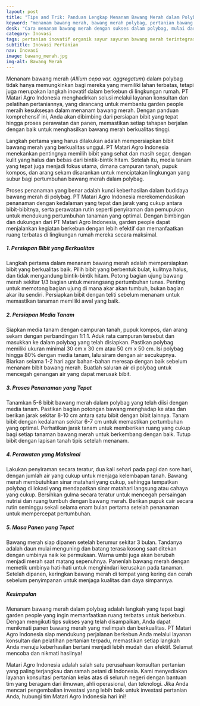 ```yaml
---
layout: post
title: "Tips and Trik: Panduan Lengkap Menanam Bawang Merah dalam Polybag"
keyword: "menanam bawang merah, bawang merah polybag, pertanian bawang merah, tips menanam bawang merah, panen bawang merah, PT Matari Agro Indonesia"
desk: "Cara menanam bawang merah dengan sukses dalam polybag, mulai dari persiapan bibit hingga perawatan dan masa panen. Temukan panduan praktis yang disajikan PT Matari Agro Indonesia untuk meningkatkan hasil panen bawang merah Anda."
category: Inovasi
tags: pertanian inovatif organik sayur sayuran bawang merah terintegrasi konsultan ketahanan pangan
subtitle: Inovasi Pertanian
nav: Inovasi
image: bawang_merah.jpg
img-alt: Bawang Merah
---
```


Menanam bawang merah (*Allium cepa var. aggregatum*) dalam polybag tidak hanya memungkinkan bagi mereka yang memiliki lahan terbatas, tetapi juga merupakan langkah inovatif dalam berkebun di lingkungan rumah. PT Matari Agro Indonesia menghadirkan solusi melalui layanan konsultan dan pelatihan pertaniannya, yang dirancang untuk membantu garden people meraih kesuksesan dalam menanam bawang merah. Dengan panduan komprehensif ini, Anda akan dibimbing dari persiapan bibit yang tepat hingga proses perawatan dan panen, memastikan setiap tahapan berjalan dengan baik untuk menghasilkan bawang merah berkualitas tinggi.

Langkah pertama yang harus dilakukan adalah mempersiapkan bibit bawang merah yang berkualitas unggul. PT Matari Agro Indonesia menekankan pentingnya memilih bibit yang sehat dan masih segar, dengan kulit yang halus dan bebas dari bintik-bintik hitam. Setelah itu, media tanam yang tepat juga menjadi fokus utama, dimana campuran tanah, pupuk kompos, dan arang sekam disarankan untuk menciptakan lingkungan yang subur bagi pertumbuhan bawang merah dalam polybag.

Proses penanaman yang benar adalah kunci keberhasilan dalam budidaya bawang merah di polybag. PT Matari Agro Indonesia merekomendasikan penanaman dengan kedalaman yang tepat dan jarak yang cukup antara bibit-bibitnya, serta perawatan rutin seperti penyiraman dan pemupukan untuk mendukung pertumbuhan tanaman yang optimal. Dengan bimbingan dan dukungan dari PT Matari Agro Indonesia, garden people dapat menjalankan kegiatan berkebun dengan lebih efektif dan memanfaatkan ruang terbatas di lingkungan rumah mereka secara maksimal.

##### 1. Persiapan Bibit yang Berkualitas

Langkah pertama dalam menanam bawang merah adalah mempersiapkan bibit yang berkualitas baik. Pilih bibit yang berbentuk bulat, kulitnya halus, dan tidak mengandung bintik-bintik hitam. Potong bagian ujung bawang merah sekitar 1/3 bagian untuk merangsang pertumbuhan tunas. Penting untuk memotong bagian ujung di mana akar akan tumbuh, bukan bagian akar itu sendiri. Persiapkan bibit dengan teliti sebelum menanam untuk memastikan tanaman memiliki awal yang baik.

##### 2. Persiapan Media Tanam

Siapkan media tanam dengan campuran tanah, pupuk kompos, dan arang sekam dengan perbandingan 1:1:1. Aduk rata campuran tersebut dan masukkan ke dalam polybag yang telah disiapkan. Pastikan polybag memiliki ukuran minimal 30 cm x 30 cm atau 50 cm x 50 cm. Isi polybag hingga 80% dengan media tanam, lalu siram dengan air secukupnya. Biarkan selama 1-2 hari agar bahan-bahan meresap dengan baik sebelum menanam bibit bawang merah. Buatlah saluran air di polybag untuk mencegah genangan air yang dapat merusak bibit.

##### 3. Proses Penanaman yang Tepat

Tanamkan 5-6 bibit bawang merah dalam polybag yang telah diisi dengan media tanam. Pastikan bagian potongan bawang menghadap ke atas dan berikan jarak sekitar 8-10 cm antara satu bibit dengan bibit lainnya. Tanam bibit dengan kedalaman sekitar 6-7 cm untuk memastikan pertumbuhan yang optimal. Perhatikan jarak tanam untuk memberikan ruang yang cukup bagi setiap tanaman bawang merah untuk berkembang dengan baik. Tutup bibit dengan lapisan tanah tipis setelah menanam.

##### 4. Perawatan yang Maksimal

Lakukan penyiraman secara teratur, dua kali sehari pada pagi dan sore hari, dengan jumlah air yang cukup untuk menjaga kelembapan tanah. Bawang merah membutuhkan sinar matahari yang cukup, sehingga tempatkan polybag di lokasi yang mendapatkan sinar matahari langsung atau cahaya yang cukup. Bersihkan gulma secara teratur untuk mencegah persaingan nutrisi dan ruang tumbuh dengan bawang merah. Berikan pupuk cair secara rutin seminggu sekali selama enam bulan pertama setelah penanaman untuk mempercepat pertumbuhan.

##### 5. Masa Panen yang Tepat

Bawang merah siap dipanen setelah berumur sekitar 3 bulan. Tandanya adalah daun mulai menguning dan batang terasa kosong saat ditekan dengan umbinya naik ke permukaan. Warna umbi juga akan berubah menjadi merah saat matang sepenuhnya. Panenlah bawang merah dengan memetik umbinya hati-hati untuk menghindari kerusakan pada tanaman. Setelah dipanen, keringkan bawang merah di tempat yang kering dan cerah sebelum penyimpanan untuk menjaga kualitas dan daya simpannya.

##### Kesimpulan

Menanam bawang merah dalam polybag adalah langkah yang tepat bagi garden people yang ingin memanfaatkan ruang terbatas untuk berkebun. Dengan mengikuti tips sukses yang telah disampaikan, Anda dapat menikmati panen bawang merah yang melimpah dan berkualitas. PT Matari Agro Indonesia siap mendukung perjalanan berkebun Anda melalui layanan konsultan dan pelatihan pertanian terpadu, memastikan setiap langkah Anda menuju keberhasilan bertani menjadi lebih mudah dan efektif. Selamat mencoba dan nikmati hasilnya!

Matari Agro Indonesia adalah salah satu perusahaan konsultan pertanian yang paling terjangkau dan ramah petani di Indonesia. Kami menyediakan layanan konsultasi pertanian kelas atas di seluruh negeri dengan bantuan tim yang beragam dari ilmuwan, ahli operasional, dan teknologi. Jika Anda mencari pengembalian investasi yang lebih baik untuk investasi pertanian Anda, hubungi tim Matari Agro Indonesia hari ini!

